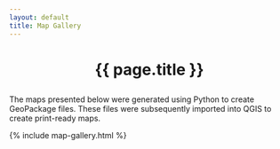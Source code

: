 ```yaml
---
layout: default
title: Map Gallery
---
```

<h1><p style="text-align: center;">{{ page.title }}</p></h1>
<p>The maps presented below were generated using Python to create GeoPackage files. These files were subsequently imported into QGIS to create print-ready maps.</p>
{% include map-gallery.html %}